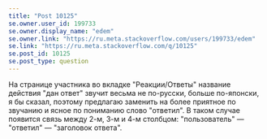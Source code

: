 ```yaml
---
title: "Post 10125"
se.owner.user_id: 199733
se.owner.display_name: "edem"
se.owner.link: "https://ru.meta.stackoverflow.com/users/199733/edem"
se.link: "https://ru.meta.stackoverflow.com/q/10125"
se.post_id: 10125
se.post_type: question
---
```

<p>На странице участника во вкладке "Реакции/Ответы" название действия "дан ответ" звучит весьма не по-русски, больше по-японски, я бы сказал, поэтому предлагаю заменить на более приятное по звучанию и ясное по пониманию слово "ответил". В таком случае появится связь между 2-м, 3-м и 4-м столбцом: "пользователь" — "ответил" — "заголовок ответа".</p>

